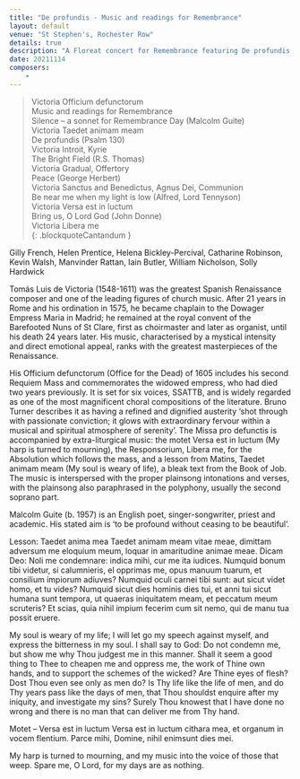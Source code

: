 ```yaml
---
title: "De profundis - Music and readings for Remembrance"
layout: default
venue: "St Stephen's, Rochester Row"
details: true
description: "A Floreat concert for Remembrance featuring De profundis and other music and readings commemorating those who have fallen."
date: 20211114
composers:
    - 
---
```

> Victoria Officium defunctorum  
> Music and readings for Remembrance  
> Silence – a sonnet for Remembrance Day (Malcolm Guite)  
> Victoria Taedet animam meam  
> De profundis (Psalm 130)  
> Victoria Introit, Kyrie  
> The Bright Field (R.S. Thomas)  
> Victoria Gradual, Offertory  
> Peace (George Herbert)  
> Victoria Sanctus and Benedictus, Agnus Dei, Communion  
> Be near me when my light is low (Alfred, Lord Tennyson)  
> Victoria Versa est in luctum  
> Bring us, O Lord God (John Donne)  
> Victoria Libera me  
{: .blockquoteCantandum }


Gilly French, Helen Prentice, Helena Bickley-Percival, Catharine Robinson,
Kevin Walsh, Manvinder Rattan, Iain Butler, William Nicholson, Solly Hardwick

Tomás Luis de Victoria (1548-1611) was the greatest Spanish Renaissance composer and one of the leading figures of church music.  After 21 years in Rome and his ordination in 1575, he became chaplain to the Dowager Empress Maria in Madrid; he remained at the royal convent of the Barefooted Nuns of St Clare, first as choirmaster and later as organist, until his death 24 years later.  His music, characterised by a mystical intensity and direct emotional appeal, ranks with the greatest masterpieces of the Renaissance.

His Officium defunctorum (Office for the Dead) of 1605 includes his second Requiem Mass and commemorates the widowed empress, who had died two years previously.  It is set for six voices, SSATTB, and is widely regarded as one of the most magnificent choral compositions of the literature.  Bruno Turner describes it as having a refined and dignified austerity ‘shot through with passionate conviction; it glows with extraordinary fervour within a musical and spiritual atmosphere of serenity’.  The Missa pro defunctis is accompanied by extra-liturgical music: the motet Versa est in luctum (My harp is turned to mourning), the Responsorium, Libera me, for the Absolution which follows the mass, and a lesson from Matins, Taedet animam meam (My soul is weary of life), a bleak text from the Book of Job.  The music is interspersed with the proper plainsong intonations and verses, with the plainsong also paraphrased in the polyphony, usually the second soprano part.

Malcolm Guite (b. 1957) is an English poet, singer-songwriter, priest and academic.  His stated aim is ‘to be profound without ceasing to be beautiful’.

Lesson: Taedet anima mea
Taedet animam meam vitae meae,
dimittam adversum me eloquium meum,
loquar in amaritudine animae meae.
Dicam Deo: Noli me condemnare:
indica mihi, cur me ita iudices.
Numquid bonum tibi videtur,
si calumnieris, el opprimas me,
opus manuum tuarum,
et consilium impiorum adiuves?
Numquid oculi carnei tibi sunt:
aut sicut videt homo, et tu vides?
Numquid sicut dies hominis dies tui,
et anni tui sicut humana sunt tempora,
ut quaeras iniquitatem meam,
et peccatum meum scruteris?
Et scias, quia nihil impium fecerim
cum sit nemo, qui de manu tua possit eruere.

My soul is weary of my life;
I will let go my speech against myself,
and express the bitterness in my soul.
I shall say to God: Do not condemn me,
but show me why Thou judgest me in this manner.
Shall it seem a good thing to Thee
to cheapen me and oppress me,
the work of Thine own hands,
and to support the schemes of the wicked?
Are Thine eyes of flesh?
Dost Thou even see only as men do?
Is Thy life like the life of men,
and do Thy years pass like the days of men,
that Thou shouldst enquire after my iniquity,
and investigate my sins?
Surely Thou knowest that I have done no wrong
and there is no man that can deliver me from Thy hand.

Motet – Versa est in luctum
Versa est in luctum cithara mea,
et organum in vocem flentium.
Parce mihi, Domine,
nihil enimsunt dies mei.

My harp is turned to mourning,
and my music into the voice of those that weep.
Spare me, O Lord,
for my days are as nothing.
